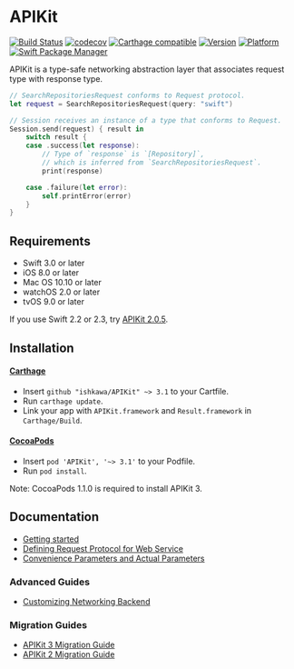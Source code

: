 APIKit
======

[![Build Status](https://travis-ci.org/ishkawa/APIKit.svg?branch=master)](https://travis-ci.org/ishkawa/APIKit)
[![codecov](https://codecov.io/gh/ishkawa/APIKit/branch/master/graph/badge.svg)](https://codecov.io/gh/ishkawa/APIKit)
[![Carthage compatible](https://img.shields.io/badge/Carthage-compatible-4BC51D.svg?style=flat)](https://github.com/Carthage/Carthage)
[![Version](https://img.shields.io/cocoapods/v/APIKit.svg?style=flat)](http://cocoadocs.org/docsets/APIKit)
[![Platform](https://img.shields.io/cocoapods/p/APIKit.svg?style=flat)](http://cocoadocs.org/docsets/APIKit)
[![Swift Package Manager](https://img.shields.io/badge/Swift%20Package%20Manager-compatible-brightgreen.svg)](https://github.com/apple/swift-package-manager)

APIKit is a type-safe networking abstraction layer that associates request type with response type.

```swift
// SearchRepositoriesRequest conforms to Request protocol.
let request = SearchRepositoriesRequest(query: "swift")

// Session receives an instance of a type that conforms to Request.
Session.send(request) { result in
    switch result {
    case .success(let response):
        // Type of `response` is `[Repository]`,
        // which is inferred from `SearchRepositoriesRequest`.
        print(response)

    case .failure(let error):
        self.printError(error)
    }
}
```

## Requirements

- Swift 3.0 or later
- iOS 8.0 or later
- Mac OS 10.10 or later
- watchOS 2.0 or later
- tvOS 9.0 or later

If you use Swift 2.2 or 2.3, try [APIKit 2.0.5](https://github.com/ishkawa/APIKit/tree/2.0.5).

## Installation

#### [Carthage](https://github.com/Carthage/Carthage)

- Insert `github "ishkawa/APIKit" ~> 3.1` to your Cartfile.
- Run `carthage update`.
- Link your app with `APIKit.framework` and `Result.framework` in `Carthage/Build`.

#### [CocoaPods](https://github.com/cocoapods/cocoapods)

- Insert `pod 'APIKit', '~> 3.1'` to your Podfile.
- Run `pod install`.

Note: CocoaPods 1.1.0 is required to install APIKit 3.

## Documentation

- [Getting started](Documentation/GettingStarted.md)
- [Defining Request Protocol for Web Service](Documentation/DefiningRequestProtocolForWebService.md)
- [Convenience Parameters and Actual Parameters](Documentation/ConvenienceParametersAndActualParameters.md)

### Advanced Guides

- [Customizing Networking Backend](Documentation/CustomizingNetworkingBackend.md)

### Migration Guides

- [APIKit 3 Migration Guide](Documentation/APIKit3MigrationGuide.md)
- [APIKit 2 Migration Guide](Documentation/APIKit2MigrationGuide.md)
